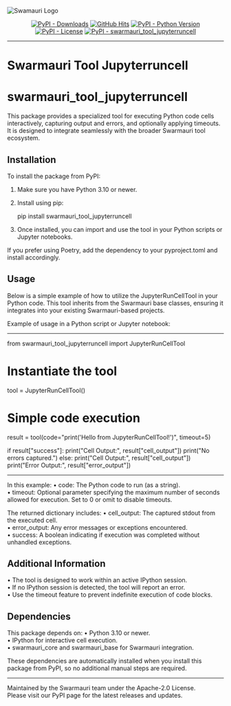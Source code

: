 
![Swamauri Logo](https://res.cloudinary.com/dbjmpekvl/image/upload/v1730099724/Swarmauri-logo-lockup-2048x757_hww01w.png)

<p align="center">
    <a href="https://pypi.org/project/swarmauri_tool_jupyterruncell/">
        <img src="https://img.shields.io/pypi/dm/swarmauri_tool_jupyterruncell" alt="PyPI - Downloads"/></a>
    <a href="https://github.com/swarmauri/swarmauri-sdk/pkgs/community/swarmauri_tool_jupyterruncell/README.md">
        <img src="https://hits.seeyoufarm.com/api/count/incr/badge.svg?url=https://github.com/swarmauri/swarmauri-sdk/pkgs/community/swarmauri_tool_jupyterruncell/README.md&count_bg=%2379C83D&title_bg=%23555555&icon=&icon_color=%23E7E7E7&title=hits&edge_flat=false" alt="GitHub Hits"/></a>
    <a href="https://pypi.org/project/swarmauri_tool_jupyterruncell/">
        <img src="https://img.shields.io/pypi/pyversions/swarmauri_tool_jupyterruncell" alt="PyPI - Python Version"/></a>
    <a href="https://pypi.org/project/swarmauri_tool_jupyterruncell/">
        <img src="https://img.shields.io/pypi/l/swarmauri_tool_jupyterruncell" alt="PyPI - License"/></a>
    <a href="https://pypi.org/project/swarmauri_tool_jupyterruncell/">
        <img src="https://img.shields.io/pypi/v/swarmauri_tool_jupyterruncell?label=swarmauri_tool_jupyterruncell&color=green" alt="PyPI - swarmauri_tool_jupyterruncell"/></a>
</p>

---

# Swarmauri Tool Jupyterruncell
# swarmauri_tool_jupyterruncell

This package provides a specialized tool for executing Python code cells interactively, capturing output and errors, and optionally applying timeouts. It is designed to integrate seamlessly with the broader Swarmauri tool ecosystem.

## Installation

To install the package from PyPI:

1. Make sure you have Python 3.10 or newer.
2. Install using pip:

   pip install swarmauri_tool_jupyterruncell

3. Once installed, you can import and use the tool in your Python scripts or Jupyter notebooks.

If you prefer using Poetry, add the dependency to your pyproject.toml and install accordingly.

## Usage

Below is a simple example of how to utilize the JupyterRunCellTool in your Python code. This tool inherits from the Swarmauri base classes, ensuring it integrates into your existing Swarmauri-based projects.

Example of usage in a Python script or Jupyter notebook:

--------------------------------------------------------------------------------

from swarmauri_tool_jupyterruncell import JupyterRunCellTool

# Instantiate the tool
tool = JupyterRunCellTool()

# Simple code execution
result = tool(code="print('Hello from JupyterRunCellTool!')", timeout=5)

if result["success"]:
    print("Cell Output:", result["cell_output"])
    print("No errors captured.")
else:
    print("Cell Output:", result["cell_output"])
    print("Error Output:", result["error_output"])

--------------------------------------------------------------------------------

In this example:
• code: The Python code to run (as a string).  
• timeout: Optional parameter specifying the maximum number of seconds allowed for execution. Set to 0 or omit to disable timeouts.

The returned dictionary includes:
• cell_output: The captured stdout from the executed cell.  
• error_output: Any error messages or exceptions encountered.  
• success: A boolean indicating if execution was completed without unhandled exceptions.

## Additional Information

• The tool is designed to work within an active IPython session.  
• If no IPython session is detected, the tool will report an error.  
• Use the timeout feature to prevent indefinite execution of code blocks.  

## Dependencies

This package depends on:
• Python 3.10 or newer.  
• IPython for interactive cell execution.  
• swarmauri_core and swarmauri_base for Swarmauri integration.  

These dependencies are automatically installed when you install this package from PyPI, so no additional manual steps are required.  

---

Maintained by the Swarmauri team under the Apache-2.0 License.  
Please visit our PyPI page for the latest releases and updates.